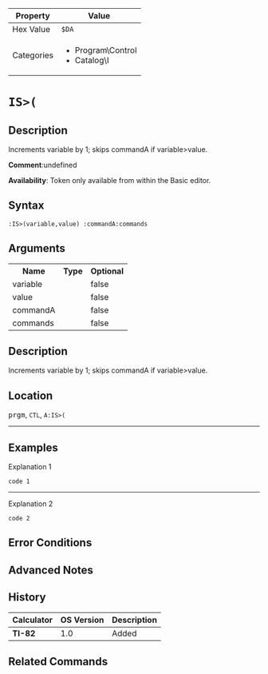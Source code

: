 | Property      | Value |
|---------------|-------|
| Hex Value     | `$DA`|
| Categories    | <ul><li>Program\Control</li><li>Catalog\I</li></ul> |

# `IS>(`

## Description
Increments variable by 1; skips commandA if variable>value.

<b>Comment</b>:undefined

<b>Availability</b>: Token only available from within the Basic editor.

## Syntax
`:IS>(variable,value) :commandA:commands`

## Arguments
<table>
<tr><th>Name</th><th>Type</th><th>Optional</th></tr>

<tr><td>variable</td><td></td><td>false</td></tr>

<tr><td>value</td><td></td><td>false</td></tr>

<tr><td>commandA</td><td></td><td>false</td></tr>

<tr><td>commands</td><td></td><td>false</td></tr>

</table>

## Description
Increments variable by 1; skips commandA if variable>value.

## Location
<kbd>prgm</kbd>, `CTL`, `A:IS>(`
<hr>

## Examples

Explanation 1
```ti-basic
code 1
```
---
Explanation 2
```ti-basic
code 2
```

## Error Conditions


## Advanced Notes


## History
| Calculator | OS Version | Description |
|------------|------------|-------------|
| <b>TI-82</b> | 1.0 | Added

## Related Commands

    
